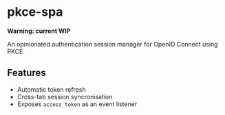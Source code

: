 # pkce-spa

**Warning: current WIP**

An opinionated authentication session manager for OpenID Connect using PKCE.

## Features

- Automatic token refresh
- Cross-tab session syncronisation
- Exposes `access_token` as an event listener

